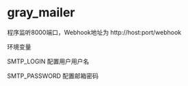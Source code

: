 # gray_mailer

程序监听8000端口，Webhook地址为 http://host:port/webhook

环境变量

SMTP_LOGIN 配置用户用户名

SMTP_PASSWORD 配置邮箱密码
